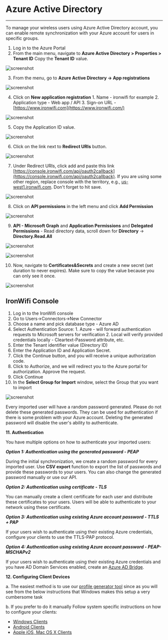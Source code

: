 # **Azure Active Directory**

---

To manage your wireless users using Azure Active Directory account, you can enable remote synchronization with your Azure account for users in specific groups.

1. Log in to the Azure Portal
2.  From the main menu, navigate to **Azure Active Directory > Properties > Tenant ID** Copy the **Tenant ID** value.

![screenshot](https://raw.githubusercontent.com/IronWifi/docs/master/user_Guide/Connectors/azure/azure1.png)

3. From the menu, go to **Azure Active Directory -> App registrations**

![screenshot](https://raw.githubusercontent.com/IronWifi/docs/master/user_Guide/Connectors/azure/azure2.png)

4. Click on **New application registration** 1. Name - ironwifi for example 2. Application type - Web app / API 3. Sign-on URL - [https://www.ironwifi.com](https://www.ironwifi.com/)

![screenshot](https://raw.githubusercontent.com/IronWifi/docs/master/user_Guide/Connectors/azure/azure3.png)

5. Copy the Application ID value.

![screenshot](https://raw.githubusercontent.com/IronWifi/docs/master/user_Guide/Connectors/azure/azure4.png)

6. Click on the link next to **Redirect URIs** button.

![screenshot](https://raw.githubusercontent.com/IronWifi/docs/master/user_Guide/Connectors/azure/azure5.png)

7. Under Redirect URIs, click add and paste this link [https://console.ironwifi.com/api/oauth2callback](https://console.ironwifi.com/api/oauth2callback). If you are using some other region, replace console with the territory, e.g., [us-west1.ironwifi.com](http://us-west1.ironwifi.com/). Don't forget to hit save.

![screenshot](https://raw.githubusercontent.com/IronWifi/docs/master/user_Guide/Connectors/azure/azure6.png)

8. Click on **API permissions** in the left menu and click **Add Permission** 

![screenshot](https://raw.githubusercontent.com/IronWifi/docs/master/user_Guide/Connectors/azure/azure7.png)

9. **API - Microsoft Graph** and **Application Permissions** and **Delegated Permissions** - Read directory data, scroll down for **Directory** → **Directory.Read.All**

![screenshot](https://raw.githubusercontent.com/IronWifi/docs/master/user_Guide/Connectors/azure/azure8.png)

![screenshot](https://raw.githubusercontent.com/IronWifi/docs/master/user_Guide/Connectors/azure/azure9.png)

10. Now, navigate to **Certificates&Secrets** and create a new secret (set duration to never expires). Make sure to copy the value because you can only see it once.

![screenshot](https://raw.githubusercontent.com/IronWifi/docs/master/user_Guide/Connectors/azure/azure10.png)

## IronWifi Console

1. Log in to the IronWifi console
2. Go to Users→Connectors→New Connector
3. Choose a name and pick database type - Azure AD
4. Select Authentication Source: 1. Azure - will forward authentication requests to Microsoft servers for verification 2. Local will verify provided credentials locally - Cleartext-Password attribute, etc.
5. Enter the Tenant identifier value (Directory ID)
6. Enter the Application ID and Application Secret.
7. Click the Continue button, and you will receive a unique authorization code.
8. Click to Authorize, and we will redirect you to the Azure portal for authorization. Approve the request.
9. Click Continue
10. In the **Select Group for Import** window, select the Group that you want to import

![screenshot](https://raw.githubusercontent.com/IronWifi/docs/master/user_Guide/Connectors/azure/azure11.png)

Every imported user will have a random password generated. Please do not delete these generated passwords. They can be used for authentication if there is some problem with your Azure account. Deleting the generated password will disable the user's ability to authenticate.

 

**11. Authentication**

You have multiple options on how to authenticate your imported users:

**_Option 1: Authentication using the generated password - PEAP_**

During the initial synchronization, we create a random password for every imported user. Use **CSV export** function to export the list of passwords and provide these passwords to your users. You can also change the generated password manually or use our API.

**_Option 2: Authentication using certificate - TLS_**

You can manually create a client certificate for each user and distribute these certificates to your users. Users will be able to authenticate to your network using these certificate.

**_Option 3: Authentication using existing Azure account password - TTLS + PAP_**

If your users wish to authenticate using their existing Azure credentials, configure your clients to use the TTLS-PAP protocol.

**_Option 4: Authentication using existing Azure account password - PEAP-MSCHAPv2_**

If your users wish to authenticate using their existing Azure credentials and you have AD Domain Services enabled, create an [Azure AD Bridge](https://www.ironwifi.com/azure-ad-authentication-peap-mschapv2/).

 

**12. Configuring Client Devices**

a. The easiest method is to use our [profile generator tool](https://www.ironwifi.com/wifi-profile-generator/) since as you will see from the below instructions that Windows makes this setup a very cumbersome task

b. If you prefer to do it manually Follow system specific instructions on how to configure your clients:

- [Windows Clients](https://www.ironwifi.com/windows-clients/)
- [Android Clients](https://www.ironwifi.com/android-clients/)
- [Apple iOS, Mac OS X Clients](https://www.ironwifi.com/ios-mac-os-clients/)

